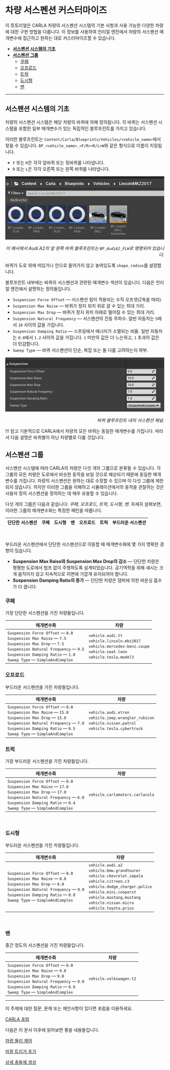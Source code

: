 # 차량 서스펜션 커스터마이즈

이 튜토리얼은 CARLA 차량의 서스펜션 시스템의 기본 사항과 사용 가능한 다양한 차량에 대한 구현 방법을 다룹니다. 이 정보를 사용하여 언리얼 엔진에서 차량의 서스펜션 매개변수에 접근하고 원하는 대로 커스터마이즈할 수 있습니다.

*   [__서스펜션 시스템의 기초__](#basics-of-the-suspension-system)  
*   [__서스펜션 그룹__](#suspension-groups)  
	*   [쿠페](#coupe)  
	*   [오프로드](#off-road)  
	*   [트럭](#truck)  
	*   [도시형](#urban)  
	*   [밴](#van)  

---
## 서스펜션 시스템의 기초

차량의 서스펜션 시스템은 해당 차량의 바퀴에 의해 정의됩니다. 각 바퀴는 서스펜션 시스템을 포함한 일부 매개변수가 있는 독립적인 블루프린트를 가지고 있습니다.

이러한 블루프린트는 `Content/Carla/Blueprints/Vehicles/<vehicle_name>`에서 찾을 수 있습니다. `BP_<vehicle_name>_<F/R><R/L>W`와 같은 형식으로 이름이 지정됩니다.

*   `F` 또는 `R`은 각각 앞바퀴 또는 뒷바퀴를 나타냅니다.
*   `R` 또는 `L`은 각각 오른쪽 또는 왼쪽 바퀴를 나타냅니다.

![tuto_suspension_blueprints](img/tuto_suspension_blueprints.jpg)
<div style="text-align: right"><i>이 예시에서 Audi A2의 앞 왼쪽 바퀴 블루프린트는 <code>BP_AudiA2_FLW</code>로 명명되어 있습니다.</i></div>

바퀴가 도로 위에 떠있거나 안으로 들어가지 않고 놓여있도록 `shape_radius`를 설정합니다.

블루프린트 내부에는 바퀴의 서스펜션과 관련된 매개변수 섹션이 있습니다. 다음은 언리얼 엔진에서 설명하는 정의들입니다.

*   `Suspension Force Offset` — 서스펜션 힘이 적용되는 수직 오프셋(Z축을 따라).
*   `Suspension Max Raise` — 바퀴가 정지 위치 위로 갈 수 있는 최대 거리.
*   `Suspension Max Drop` — 바퀴가 정지 위치 아래로 떨어질 수 있는 최대 거리.
*   `Suspension Natural Frequency` — 서스펜션의 진동 주파수. 일반 자동차는 `5`에서 `10` 사이의 값을 가집니다.
*   `Suspension Damping Ratio` — 스프링에서 에너지가 소멸되는 비율. 일반 자동차는 `0.8`에서 `1.2` 사이의 값을 가집니다. `1` 미만의 값은 더 느슨하고, `1` 초과의 값은 더 민감합니다.
*   `Sweep Type` — 바퀴 서스펜션이 단순, 복잡 또는 둘 다를 고려하는지 여부.

![tuto_suspension_parameterization](img/tuto_suspension_parameterization.jpg)
<div style="text-align: right"><i>바퀴 블루프린트 내의 서스펜션 패널.</i></div>

!!! 참고
    기본적으로 CARLA에서 차량의 모든 바퀴는 동일한 매개변수를 가집니다. 따라서 다음 설명은 바퀴별이 아닌 차량별로 다룰 것입니다.
## 서스펜션 그룹

서스펜션 시스템에 따라 CARLA의 차량은 다섯 개의 그룹으로 분류될 수 있습니다. 각 그룹의 모든 차량은 도로에서 비슷한 동작을 보일 것으로 예상되기 때문에 동일한 매개변수를 가집니다. 차량의 서스펜션은 원하는 대로 수정할 수 있으며 이 다섯 그룹에 제한되지 않습니다. 하지만 이러한 그룹을 이해하고 시뮬레이션에서의 동작을 관찰하는 것은 사용자 정의 서스펜션을 정의하는 데 매우 유용할 수 있습니다.

다섯 개의 그룹은 다음과 같습니다: *쿠페*, *오프로드*, *트럭*, *도시형*, *밴*. 자세히 살펴보면, 이러한 그룹의 매개변수화는 특정한 패턴을 따릅니다.

| 단단한 서스펜션 | 쿠페 | 도시형 | 밴 | 오프로드 | 트럭 | 부드러운 서스펜션 |
| ---------------- | ---------------- | ---------------- | ---------------- | ---------------- | ---------------- | ---------------- |

<br>

부드러운 서스펜션에서 단단한 서스펜션으로 이동할 때 매개변수화에 몇 가지 명확한 경향이 있습니다.

*   __Suspension Max Raise와 Suspension Max Drop의 감소__ — 단단한 차량은 평평한 도로에서 범프 없이 주행하도록 설계되었습니다. 공기역학을 위해 섀시는 크게 움직이지 않고 지속적으로 지면에 가깝게 유지되어야 합니다.
*   __Suspension Damping Ratio의 증가__ — 단단한 차량은 댐퍼에 의한 바운싱 흡수가 더 큽니다.

### 쿠페

가장 단단한 서스펜션을 가진 차량들입니다.

| 매개변수화 | 차량 |
| -------------------------------------------------------------------------------------------------- | -------------------------------------------------------------------------------------------------- |
| `Suspension Force Offset` — `0.0`<br>`Suspension Max Raise` — `7.5`<br>`Suspension Max Drop` — `7.5`<br>`Suspension Natural Frequency` — `9.5`<br>`Suspension Damping Ratio` — `1.0`<br>`Sweep Type` — `SimpleAndComplex`<br> | `vehicle.audi.tt`<br>`vehicle.lincoln.mkz2017`<br>`vehicle.mercedes-benz.coupe`<br>`vehicle.seat.leon`<br>`vehicle.tesla.model3`<br> |

### 오프로드

부드러운 서스펜션을 가진 차량들입니다.

| 매개변수화 | 차량 |
| -------------------------------------------------------------------------------------------------- | -------------------------------------------------------------------------------------------------- |
| `Suspension Force Offset` — `0.0`<br>`Suspension Max Raise` — `15.0`<br>`Suspension Max Drop` — `15.0`<br>`Suspension Natural Frequency` — `7.0`<br>`Suspension Damping Ratio` — `0.5`<br>`Sweep Type` — `SimpleAndComplex`<br> | `vehicle.audi.etron`<br>`vehicle.jeep.wrangler_rubicon`<br>`vehicle.nissan.patrol`<br>`vehicle.tesla.cybertruck`<br> |
### 트럭

가장 부드러운 서스펜션을 가진 차량들입니다.

| 매개변수화 | 차량 |
| -------------------------------------------------------------------------------------------------- | -------------------------------------------------------------------------------------------------- |
| `Suspension Force Offset` — `0.0`<br>`Suspension Max Raise` — `17.0`<br>`Suspension Max Drop` — `17.0`<br>`Suspension Natural Frequency` — `6.0`<br>`Suspension Damping Ratio` — `0.4`<br>`Sweep Type` — `SimpleAndComplex`<br> | `vehicle.carlamotors.carlacola`<br> |

<br>

### 도시형

부드러운 서스펜션을 가진 차량들입니다.

| 매개변수화 | 차량 |
| -------------------------------------------------------------------------------------------------- | -------------------------------------------------------------------------------------------------- |
| `Suspension Force Offset` — `0.0`<br>`Suspension Max Raise` — `8.0`<br>`Suspension Max Drop` — `8.0`<br>`Suspension Natural Frequency` — `9.0`<br>`Suspension Damping Ratio` — `0.8`<br>`Sweep Type` — `SimpleAndComplex`<br> | `vehicle.audi.a2`<br>`vehicle.bmw.grandtourer`<br>`vehicle.chevrolet.impala`<br>`vehicle.citroen.c3`<br>`vehicle.dodge_charger.police`<br>`vehicle.mini.cooperst`<br>`vehicle.mustang.mustang`<br>`vehicle.nissan.micra`<br>`vehicle.toyota.prius`<br> |

<br>

### 밴

중간 정도의 서스펜션을 가진 차량들입니다.

| 매개변수화 | 차량 |
| -------------------------------------------------------------------------------------------------- | -------------------------------------------------------------------------------------------------- |
| `Suspension Force Offset` — `0.0`<br>`Suspension Max Raise` — `9.0`<br>`Suspension Max Drop` — `9.0`<br>`Suspension Natural Frequency` — `8.0`<br>`Suspension Damping Ratio` — `0.8`<br>`Sweep Type` — `SimpleAndComplex`<br> | `vehicle.volkswagen.t2`<br> |

---

이 주제에 대한 질문, 문제 또는 제안사항이 있다면 포럼을 이용하세요.

<div class="build-buttons">
<p>
<a href="https://github.com/carla-simulator/carla/discussions/" target="_blank" class="btn btn-neutral" title="CARLA 포럼으로 이동">
CARLA 포럼</a>
</p>
</div>

다음은 이 문서 이후에 읽어보면 좋을 내용들입니다.

<div class="build-buttons">
<p>
<a href="../tuto_G_control_vehicle_physics" target="_blank" class="btn btn-neutral" title="차량 물리 특성에 대한 런타임 변경을 설정합니다.">
차량 물리 제어</a>
</p>
<p>
<a href="../tuto_G_add_friction_triggers" target="_blank" class="btn btn-neutral" title="바퀴를 위한 동적 박스 트리거를 정의합니다.">
마찰 트리거 추가</a>
</p>
<p>
<a href="../tuto_D_generate_colliders" target="_blank" class="btn btn-neutral" title="차량을 위한 상세한 충돌체를 만듭니다">
상세 충돌체 생성</a>
</p>
</div>